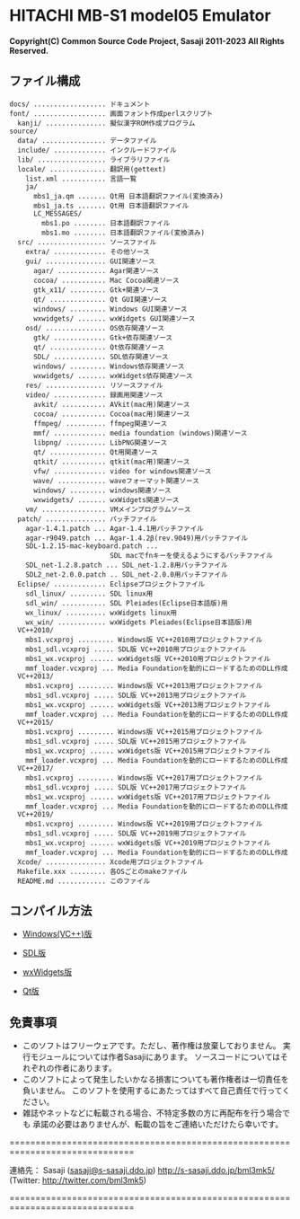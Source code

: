 # HITACHI MB-S1 model05 Emulator

#### Copyright(C) Common Source Code Project, Sasaji 2011-2023 All Rights Reserved.

## ファイル構成

    docs/ .................. ドキュメント
    font/ .................. 画面フォント作成perlスクリプト
      kanji/ ............... 擬似漢字ROM作成プログラム
    source/
      data/ ................ データファイル
      include/ ............. インクルードファイル
      lib/ ................. ライブラリファイル
      locale/ .............. 翻訳用(gettext)
        list.xml ........... 言語一覧
        ja/
          mbs1_ja.qm ....... Qt用 日本語翻訳ファイル(変換済み)
          mbs1_ja.ts ....... Qt用 日本語翻訳ファイル
          LC_MESSAGES/
            mbs1.po ........ 日本語翻訳ファイル
            mbs1.mo ........ 日本語翻訳ファイル(変換済み)
      src/ ................. ソースファイル
        extra/ ............. その他ソース
        gui/ ............... GUI関連ソース
          agar/ ............ Agar関連ソース
          cocoa/ ........... Mac Cocoa関連ソース
          gtk_x11/ ......... Gtk+関連ソース
          qt/ .............. Qt GUI関連ソース
          windows/ ......... Windows GUI関連ソース
          wxwidgets/ ....... wxWidgets GUI関連ソース
        osd/ ............... OS依存関連ソース
          gtk/ ............. Gtk+依存関連ソース
          qt/ .............. Qt依存関連ソース
          SDL/ ............. SDL依存関連ソース
          windows/ ......... Windows依存関連ソース
          wxwidgets/ ....... wxWidgets依存関連ソース
        res/ ............... リソースファイル
        video/ ............. 録画用関連ソース
          avkit/ ........... AVkit(mac用)関連ソース
          cocoa/ ........... Cocoa(mac用)関連ソース
          ffmpeg/ .......... ffmpeg関連ソース
          mmf/ ............. media foundation (windows)関連ソース
          libpng/ .......... LibPNG関連ソース
          qt/ .............. Qt用関連ソース
          qtkit/ ........... qtkit(mac用)関連ソース
          vfw/ ............. video for windows関連ソース
          wave/ ............ waveフォーマット関連ソース
          windows/ ......... windows関連ソース
          wxwidgets/ ....... wxWidgets関連ソース
        vm/ ................ VMメインプログラムソース
      patch/ ............... パッチファイル
        agar-1.4.1.patch ... Agar-1.4.1用パッチファイル
        agar-r9049.patch ... Agar-1.4.2β(rev.9049)用パッチファイル
        SDL-1.2.15-mac-keyboard.patch ...
                             SDL macでfnキーを使えるようにするパッチファイル
        SDL_net-1.2.8.patch ... SDL_net-1.2.8用パッチファイル
        SDL2_net-2.0.0.patch .. SDL_net-2.0.0用パッチファイル
      Eclipse/ ............. Eclipseプロジェクトファイル
        sdl_linux/ ......... SDL linux用
        sdl_win/ ........... SDL Pleiades(Eclipse日本語版)用
        wx_linux/ .......... wxWidgets linux用
        wx_win/ ............ wxWidgets Pleiades(Eclipse日本語版)用   
      VC++2010/
        mbs1.vcxproj ......... Windows版 VC++2010用プロジェクトファイル
        mbs1_sdl.vcxproj ..... SDL版 VC++2010用プロジェクトファイル
        mbs1_wx.vcxproj ...... wxWidgets版 VC++2010用プロジェクトファイル
        mmf_loader.vcxproj ... Media Foundationを動的にロードするためのDLL作成
      VC++2013/
        mbs1.vcxproj ......... Windows版 VC++2013用プロジェクトファイル
        mbs1_sdl.vcxproj ..... SDL版 VC++2013用プロジェクトファイル
        mbs1_wx.vcxproj ...... wxWidgets版 VC++2013用プロジェクトファイル
        mmf_loader.vcxproj ... Media Foundationを動的にロードするためのDLL作成
      VC++2015/
        mbs1.vcxproj ......... Windows版 VC++2015用プロジェクトファイル
        mbs1_sdl.vcxproj ..... SDL版 VC++2015用プロジェクトファイル
        mbs1_wx.vcxproj ...... wxWidgets版 VC++2015用プロジェクトファイル
        mmf_loader.vcxproj ... Media Foundationを動的にロードするためのDLL作成
      VC++2017/
        mbs1.vcxproj ......... Windows版 VC++2017用プロジェクトファイル
        mbs1_sdl.vcxproj ..... SDL版 VC++2017用プロジェクトファイル
        mbs1_wx.vcxproj ...... wxWidgets版 VC++2017用プロジェクトファイル
        mmf_loader.vcxproj ... Media Foundationを動的にロードするためのDLL作成
      VC++2019/
        mbs1.vcxproj ......... Windows版 VC++2019用プロジェクトファイル
        mbs1_sdl.vcxproj ..... SDL版 VC++2019用プロジェクトファイル
        mbs1_wx.vcxproj ...... wxWidgets版 VC++2019用プロジェクトファイル
        mmf_loader.vcxproj ... Media Foundationを動的にロードするためのDLL作成
      Xcode/ ............... Xcode用プロジェクトファイル
      Makefile.xxx ......... 各OSごとのmakeファイル
      README.md ............ このファイル


## コンパイル方法

 * [Windows(VC++)版](src/source/README_WIN.md)

 * [SDL版](src/source/README_SDL.md)

 * [wxWidgets版](src/source/README_WX.md)

 * [Qt版](src/source/README_QT.md)


## 免責事項

* このソフトはフリーウェアです。ただし、著作権は放棄しておりません。
  実行モジュールについては作者Sasajiにあります。
  ソースコードについてはそれぞれの作者にあります。
* このソフトによって発生したいかなる損害についても著作権者は一切責任を負いません。
  このソフトを使用するにあたってはすべて自己責任で行ってください。
* 雑誌やネットなどに転載される場合、不特定多数の方に再配布を行う場合でも
  承諾の必要はありませんが、転載の旨をご連絡いただけたら幸いです。


==============================================================================

連絡先：
  Sasaji (sasaji@s-sasaji.ddo.jp)
  http://s-sasaji.ddo.jp/bml3mk5/
  (Twitter: http://twitter.com/bml3mk5)

==============================================================================


